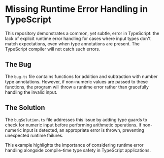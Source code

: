 # Missing Runtime Error Handling in TypeScript

This repository demonstrates a common, yet subtle, error in TypeScript: the lack of explicit runtime error handling for cases where input types don't match expectations, even when type annotations are present.  The TypeScript compiler will not catch such errors.

## The Bug
The `bug.ts` file contains functions for addition and subtraction with number type annotations.  However, if non-numeric values are passed to these functions, the program will throw a runtime error rather than gracefully handling the invalid input.

## The Solution
The `bugSolution.ts` file addresses this issue by adding type guards to check for numeric input before performing arithmetic operations. If non-numeric input is detected, an appropriate error is thrown, preventing unexpected runtime failures.

This example highlights the importance of considering runtime error handling alongside compile-time type safety in TypeScript applications.
